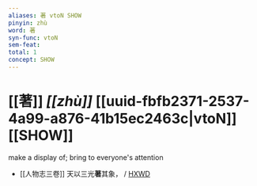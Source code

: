 ```yaml
---
aliases: 著 vtoN SHOW
pinyin: zhù
word: 著
syn-func: vtoN
sem-feat: 
total: 1
concept: SHOW 
---
```

# [[著]] *[[zhù]]*  [[uuid-fbfb2371-2537-4a99-a876-41b15ec2463c|vtoN]] [[SHOW]]
make a display of; bring to everyone's attention
 - [[人物志三卷]] 天以三光**著**其象，
                     / [HXWD](https://hxwd.org/textview.html?location=CH2a1468_CHANT_001-1a.4)